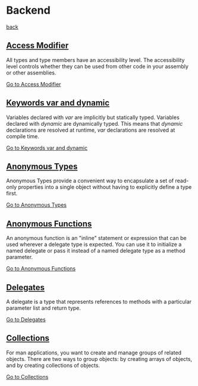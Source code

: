 # Backend

[back](../README.md)

## [Access Modifier](./access-modifier/README.md)

All types and type members have an accessibility level. The accessibility level controls whether they can be used from other code in your assembly or other assemblies.

[Go to Access Modifier](./access-modifier/README.md)

## [Keywords var and dynamic](./var-dynamic/README.md)

Variables declared with *var* are implicitly but statically typed. Variables declared with *dynamic* are dynamically typed. This means that *dynamic* declarations are resolved at runtime, *var* declarations are resolved at compile time.

[Go to Keywords var and dynamic](./var-dynamic/README.md)

## [Anonymous Types](./anonymous-types/README.md)

Anonymous Types provide a convenient way to encapsulate a set of read-only properties into a single object without having to explicitly define a type first.

[Go to Anonymous Types](./anonymous-types/README.md)

## [Anonymous Functions](./anonymous-functions/README.md)

An anonymous function is an "inline" statement or expression that can be used wherever a delegate type is expected. You can use it to initialize a named delegate or pass it instead of a named delegate type as a method parameter.

[Go to Anonymous Functions](./anonymous-functions/README.md)

## [Delegates](./delegates/README.md)

A delegate is a type that represents references to methods with a particular parameter list and return type.

[Go to Delegates](./delegates/README.md)

## [Collections](./collections/README.md)

For man applications, you want to create and manage groups of related objects. There are two ways to group objects: by creating arrays of objects, and by creating collections of objects.

[Go to Collections](./collections/README.md)
